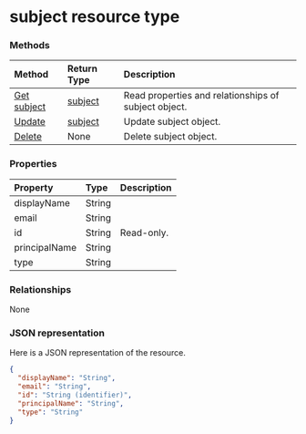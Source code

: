 # subject resource type




### Methods

| Method		   | Return Type	|Description|
|:---------------|:--------|:----------|
|[Get subject](../api/subject_get.md) | [subject](subject.md) |Read properties and relationships of subject object.|
|[Update](../api/subject_update.md) | [subject](subject.md)	|Update subject object. |
|[Delete](../api/subject_delete.md) | None |Delete subject object. |

### Properties
| Property	   | Type	|Description|
|:---------------|:--------|:----------|
|displayName|String||
|email|String||
|id|String| Read-only.|
|principalName|String||
|type|String||

### Relationships
None


### JSON representation

Here is a JSON representation of the resource.

<!-- {
  "blockType": "resource",
  "optionalProperties": [

  ],
  "@odata.type": "microsoft.graph.subject"
}-->

```json
{
  "displayName": "String",
  "email": "String",
  "id": "String (identifier)",
  "principalName": "String",
  "type": "String"
}

```

<!-- uuid: 8fcb5dbc-d5aa-4681-8e31-b001d5168d79
2015-10-25 14:57:30 UTC -->
<!-- {
  "type": "#page.annotation",
  "description": "subject resource",
  "keywords": "",
  "section": "documentation",
  "tocPath": ""
}-->